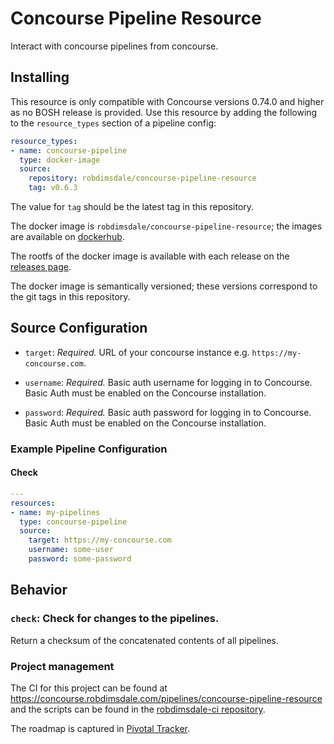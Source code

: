 # Concourse Pipeline Resource

Interact with concourse pipelines from concourse.

## Installing

This resource is only compatible with Concourse versions 0.74.0 and higher
as no BOSH release is provided. Use this resource by adding the following to
the `resource_types` section of a pipeline config:

```yaml
resource_types:
- name: concourse-pipeline
  type: docker-image
  source:
    repository: robdimsdale/concourse-pipeline-resource
    tag: v0.6.3
```

The value for `tag` should be the latest tag in this repository.

The docker image is `robdimsdale/concourse-pipeline-resource`; the images are
available on
[dockerhub](https://hub.docker.com/r/robdimsdale/concourse-pipeline-resource).

The rootfs of the docker image is available with each release on the
[releases page](https://github.com/robdimsdale/concourse-pipeline-resource/releases).

The docker image is semantically versioned; these versions correspond to the git tags
in this repository.

## Source Configuration

* `target`: *Required.*  URL of your concourse instance e.g. `https://my-concourse.com`.

* `username`: *Required.*  Basic auth username for logging in to Concourse.
  Basic Auth must be enabled on the Concourse installation.

* `password`: *Required.*  Basic auth password for logging in to Concourse.
  Basic Auth must be enabled on the Concourse installation.

### Example Pipeline Configuration

#### Check

``` yaml
---
resources:
- name: my-pipelines
  type: concourse-pipeline
  source:
    target: https://my-concourse.com
    username: some-user
    password: some-password
```

## Behavior

### `check`: Check for changes to the pipelines.

Return a checksum of the concatenated contents of all pipelines.

### Project management

The CI for this project can be found at https://concourse.robdimsdale.com/pipelines/concourse-pipeline-resource
and the scripts can be found in the
[robdimsdale-ci repository](https://github.com/robdimsdale/robdimsdale-ci).

The roadmap is captured in [Pivotal Tracker](https://www.pivotaltracker.com/projects/1549921).
